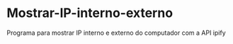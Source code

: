 # Mostrar-IP-interno-externo
Programa para mostrar IP interno e externo do computador com a API ipify 
